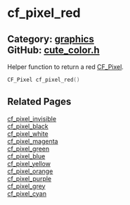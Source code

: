 [](../header.md ':include')

# cf_pixel_red

Category: [graphics](/api_reference?id=graphics)  
GitHub: [cute_color.h](https://github.com/RandyGaul/cute_framework/blob/master/include/cute_color.h)  
---

Helper function to return a red [CF_Pixel](/graphics/cf_pixel.md).

```cpp
CF_Pixel cf_pixel_red()
```

## Related Pages

[cf_pixel_invisible](/graphics/cf_pixel_invisible.md)  
[cf_pixel_black](/graphics/cf_pixel_black.md)  
[cf_pixel_white](/graphics/cf_pixel_white.md)  
[cf_pixel_magenta](/graphics/cf_pixel_magenta.md)  
[cf_pixel_green](/graphics/cf_pixel_green.md)  
[cf_pixel_blue](/graphics/cf_pixel_blue.md)  
[cf_pixel_yellow](/graphics/cf_pixel_yellow.md)  
[cf_pixel_orange](/graphics/cf_pixel_orange.md)  
[cf_pixel_purple](/graphics/cf_pixel_purple.md)  
[cf_pixel_grey](/graphics/cf_pixel_grey.md)  
[cf_pixel_cyan](/graphics/cf_pixel_cyan.md)  
